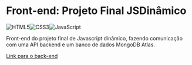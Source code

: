 # Front-end: Projeto Final JSDinâmico

![HTML5](https://img.shields.io/badge/html5-%23E34F26.svg?style=for-the-badge&logo=html5&logoColor=white)![CSS3](https://img.shields.io/badge/css3-%231572B6.svg?style=for-the-badge&logo=css3&logoColor=white)![JavaScript](https://img.shields.io/badge/javascript-%23323330.svg?style=for-the-badge&logo=javascript&logoColor=%23F7DF1E)

Front-end do projeto final de Javascript dinâmico, fazendo comunicação com uma API backend e um banco de dados MongoDB Atlas.

[Link para o back-end](https://github.com/IMenezes-GH/backend-jsdinamico)

